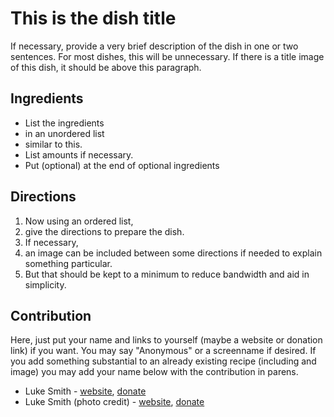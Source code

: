 # This is the dish title

If necessary, provide a very brief description of the dish in one or two sentences.
For most dishes, this will be unnecessary.
If there is a title image of this dish, it should be above this paragraph.

## Ingredients

- List the ingredients
- in an unordered list
- similar to this.
- List amounts if necessary.
- Put (optional) at the end of optional ingredients

## Directions

1. Now using an ordered list,
2. give the directions to prepare the dish.
3. If necessary,
4. an image can be included between some directions if needed to explain something particular.
5. But that should be kept to a minimum to reduce bandwidth and aid in simplicity.


## Contribution

Here, just put your name and links to yourself (maybe a website or donation link) if you want.
You may say "Anonymous" or a screenname if desired.
If you add something substantial to an already existing recipe (including and image) you may add your name below with the contribution in parens.

- Luke Smith - [website](https://lukesmith.xyz), [donate](https://lukesmith.xyz/donate)
- Luke Smith (photo credit) - [website](https://lukesmith.xyz), [donate](https://lukesmith.xyz/donate)
